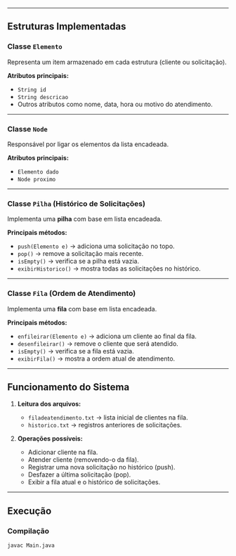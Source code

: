 
---

## Estruturas Implementadas

### Classe `Elemento`
Representa um item armazenado em cada estrutura (cliente ou solicitação).

**Atributos principais:**
- `String id`
- `String descricao`
- Outros atributos como nome, data, hora ou motivo do atendimento.

---

### Classe `Node`
Responsável por ligar os elementos da lista encadeada.

**Atributos principais:**
- `Elemento dado`
- `Node proximo`

---

### Classe `Pilha` (Histórico de Solicitações)
Implementa uma **pilha** com base em lista encadeada.

**Principais métodos:**
- `push(Elemento e)` → adiciona uma solicitação no topo.  
- `pop()` → remove a solicitação mais recente.  
- `isEmpty()` → verifica se a pilha está vazia.  
- `exibirHistorico()` → mostra todas as solicitações no histórico.

---

### Classe `Fila` (Ordem de Atendimento)
Implementa uma **fila** com base em lista encadeada.

**Principais métodos:**
- `enfileirar(Elemento e)` → adiciona um cliente ao final da fila.  
- `desenfileirar()` → remove o cliente que será atendido.  
- `isEmpty()` → verifica se a fila está vazia.  
- `exibirFila()` → mostra a ordem atual de atendimento.

---

## Funcionamento do Sistema

1. **Leitura dos arquivos:**
   - `filadeatendimento.txt` → lista inicial de clientes na fila.
   - `historico.txt` → registros anteriores de solicitações.

2. **Operações possíveis:**
   - Adicionar cliente na fila.  
   - Atender cliente (removendo-o da fila).  
   - Registrar uma nova solicitação no histórico (push).  
   - Desfazer a última solicitação (pop).  
   - Exibir a fila atual e o histórico de solicitações.

---

## Execução

### Compilação
```bash
javac Main.java

